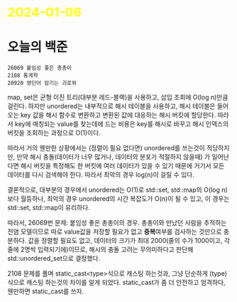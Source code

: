# <span style="color:yellow">2024-01-06</span>

# 오늘의 백준
```level20
26069 붙임성 좋은 총총이
2108 통계학
20920 영단어 암기는 괴로워
```

map, set은 균형 이진 트리(대부분 레드-블랙)을 사용하고, 삽입 조회에 O(log n)만큼 걸린다.
하지만 unordered는 내부적으로 해시 테이블을 사용하고, 해시 테이블은 들어오는 key 값을 해시 함수로 변환하고 변환된 값에 대응하는 해시 버킷에 할당한다. 따라서 key에 매칭되는 value를 찾는데에 드는 비용은 key를 해시로 바꾸고 해시 인덱스의 버킷을 조회하는 과정으로 O(1)이다.

따라서 거의 웬만한 상황에서는 (정렬이 필요 없다면) unordered를 쓰는것이 적당하지만, 만약 해시 충돌(데이터가 너무 많거나, 데이터의 분포가 적절하지 않을때) 가 일어난다면 해시 버킷을 특정해도 한 버킷에 여러 데이터가 있을 수 있기 때문에 거기서 모든 데이터를 다시 검색해야 한다. 따라서 최악의 경우 log(n)이 걸릴 수 있다.

결론적으로, 대부분의 경우에서 unordered는 O(1)로 std::set, std::map의 O(log n)보다 월등하나, 최악의 경우 unordered의 시간 복잡도가 O(n)이 될 수 있고, 이 경우는 std::set, std::map이 유리하다.

따라서, 26069번 문제: 붙임성 좋은 총총이의 경우. 총총이와 만났던 사람을 추적하는 전염 모델이므로 따로 value값을 저장할 필요가 없고 **중복**여부를 검사하는 것만으로 충분하다.
값을 정렬할 필요도 없고, 데이터의 크기가 최대 2000(줄의 수가 1000이고, 각 줄에 2명씩 입력되기에)이므로, 해시의 충돌 고려는 무의미하다고 판단해 std::unordered_set으로 결정했다.


2108 문제를 풀며 static_cast\<type\>식으로 캐스팅 하는것과, 그냥 단순하게 (type) 식으로 캐스팅 하는것의 차이를 알게 되었다.
static_cast가 좀 더 안전하고 엄격하다, 웬만하면 static_cast를 쓰자.